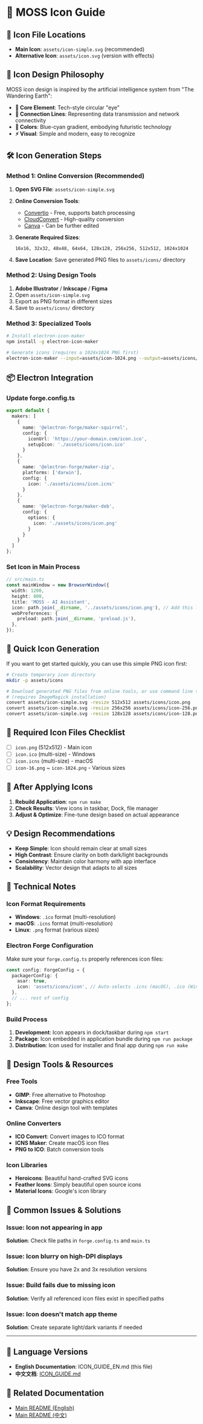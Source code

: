 # 🎨 MOSS Icon Guide

## 📁 Icon File Locations

- **Main Icon**: `assets/icon-simple.svg` (recommended)
- **Alternative Icon**: `assets/icon.svg` (version with effects)

## 🌟 Icon Design Philosophy

MOSS icon design is inspired by the artificial intelligence system from "The Wandering Earth":

- **🎯 Core Element**: Tech-style circular "eye"
- **🔗 Connection Lines**: Representing data transmission and network connectivity
- **🌈 Colors**: Blue-cyan gradient, embodying futuristic technology
- **⚡ Visual**: Simple and modern, easy to recognize

## 🛠 Icon Generation Steps

### Method 1: Online Conversion (Recommended)

1. **Open SVG File**: `assets/icon-simple.svg`
2. **Online Conversion Tools**:
   - [Convertio](https://convertio.co/svg-png/) - Free, supports batch processing
   - [CloudConvert](https://cloudconvert.com/svg-to-png) - High-quality conversion
   - [Canva](https://www.canva.com/) - Can be further edited

3. **Generate Required Sizes**:
   ```
   16x16, 32x32, 48x48, 64x64, 128x128, 256x256, 512x512, 1024x1024
   ```

4. **Save Location**: Save generated PNG files to `assets/icons/` directory

### Method 2: Using Design Tools

1. **Adobe Illustrator** / **Inkscape** / **Figma**
2. Open `assets/icon-simple.svg`
3. Export as PNG format in different sizes
4. Save to `assets/icons/` directory

### Method 3: Specialized Tools

```bash
# Install electron-icon-maker
npm install -g electron-icon-maker

# Generate icons (requires a 1024x1024 PNG first)
electron-icon-maker --input=assets/icon-1024.png --output=assets/icons/
```

## 📦 Electron Integration

### Update forge.config.ts

```typescript
export default {
  makers: [
    {
      name: '@electron-forge/maker-squirrel',
      config: {
        iconUrl: 'https://your-domain.com/icon.ico',
        setupIcon: './assets/icons/icon.ico'
      }
    },
    {
      name: '@electron-forge/maker-zip',
      platforms: ['darwin'],
      config: {
        icon: './assets/icons/icon.icns'
      }
    },
    {
      name: '@electron-forge/maker-deb',
      config: {
        options: {
          icon: './assets/icons/icon.png'
        }
      }
    }
  ]
};
```

### Set Icon in Main Process

```typescript
// src/main.ts
const mainWindow = new BrowserWindow({
  width: 1200,
  height: 800,
  title: 'MOSS - AI Assistant',
  icon: path.join(__dirname, '../assets/icons/icon.png'), // Add this line
  webPreferences: {
    preload: path.join(__dirname, 'preload.js'),
  },
});
```

## 🔄 Quick Icon Generation

If you want to get started quickly, you can use this simple PNG icon first:

```bash
# Create temporary icon directory
mkdir -p assets/icons

# Download generated PNG files from online tools, or use command line tools:
# (requires ImageMagick installation)
convert assets/icon-simple.svg -resize 512x512 assets/icons/icon.png
convert assets/icon-simple.svg -resize 256x256 assets/icons/icon-256.png
convert assets/icon-simple.svg -resize 128x128 assets/icons/icon-128.png
```

## 🎯 Required Icon Files Checklist

- [ ] `icon.png` (512x512) - Main icon
- [ ] `icon.ico` (multi-size) - Windows
- [ ] `icon.icns` (multi-size) - macOS
- [ ] `icon-16.png` ~ `icon-1024.png` - Various sizes

## 🚀 After Applying Icons

1. **Rebuild Application**: `npm run make`
2. **Check Results**: View icons in taskbar, Dock, file manager
3. **Adjust & Optimize**: Fine-tune design based on actual appearance

## 💡 Design Recommendations

- **Keep Simple**: Icon should remain clear at small sizes
- **High Contrast**: Ensure clarity on both dark/light backgrounds
- **Consistency**: Maintain color harmony with app interface
- **Scalability**: Vector design that adapts to all sizes

## 🔧 Technical Notes

### Icon Format Requirements

- **Windows**: `.ico` format (multi-resolution)
- **macOS**: `.icns` format (multi-resolution)
- **Linux**: `.png` format (various sizes)

### Electron Forge Configuration

Make sure your `forge.config.ts` properly references icon files:

```typescript
const config: ForgeConfig = {
  packagerConfig: {
    asar: true,
    icon: 'assets/icons/icon', // Auto-selects .icns (macOS), .ico (Windows), .png (Linux)
  },
  // ... rest of config
};
```

### Build Process

1. **Development**: Icon appears in dock/taskbar during `npm start`
2. **Package**: Icon embedded in application bundle during `npm run package`
3. **Distribution**: Icon used for installer and final app during `npm run make`

## 🎨 Design Tools & Resources

### Free Tools
- **GIMP**: Free alternative to Photoshop
- **Inkscape**: Free vector graphics editor
- **Canva**: Online design tool with templates

### Online Converters
- **ICO Convert**: Convert images to ICO format
- **ICNS Maker**: Create macOS icon files
- **PNG to ICO**: Batch conversion tools

### Icon Libraries
- **Heroicons**: Beautiful hand-crafted SVG icons
- **Feather Icons**: Simply beautiful open source icons
- **Material Icons**: Google's icon library

## 🚨 Common Issues & Solutions

### Issue: Icon not appearing in app
**Solution**: Check file paths in `forge.config.ts` and `main.ts`

### Issue: Icon blurry on high-DPI displays
**Solution**: Ensure you have 2x and 3x resolution versions

### Issue: Build fails due to missing icon
**Solution**: Verify all referenced icon files exist in specified paths

### Issue: Icon doesn't match app theme
**Solution**: Create separate light/dark variants if needed

---

## 📖 Language Versions

- **English Documentation**: ICON_GUIDE_EN.md (this file)
- **中文文档**: [ICON_GUIDE.md](ICON_GUIDE.md)

## 🔗 Related Documentation

- [Main README (English)](README_EN.md)
- [Main README (中文)](README.md) 